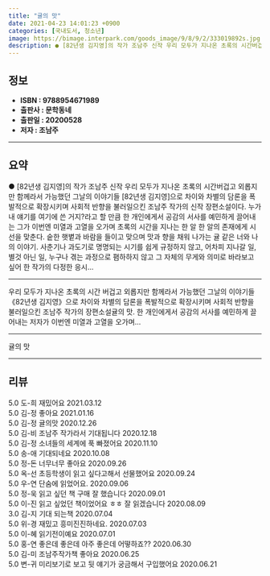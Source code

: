 ```yaml
---
title: "귤의 맛"
date: 2021-04-23 14:01:23 +0900
categories: [국내도서, 청소년]
image: https://bimage.interpark.com/goods_image/9/8/9/2/333019892s.jpg
description: ● [82년생 김지영]의 작가 조남주 신작 우리 모두가 지나온 초록의 시간버겁고 외롭지만 함께라서 가능했던 그날의 이야기들 [82년생 김지영]으로 차이와 차별의 담론을 폭발적으로 확장시키며 사회적 반향을 불러일으킨 조남주 작가의 신작 장편소설이다. 누가 내 얘기를 여기에 쓴 거지?라고
---
```


## **정보**

- **ISBN : 9788954671989**
- **출판사 : 문학동네**
- **출판일 : 20200528**
- **저자 : 조남주**

------



## **요약**

●  [82년생 김지영]의 작가 조남주 신작 우리 모두가 지나온 초록의 시간버겁고 외롭지만 함께라서 가능했던 그날의 이야기들 [82년생 김지영]으로 차이와 차별의 담론을 폭발적으로 확장시키며 사회적 반향을 불러일으킨 조남주 작가의 신작 장편소설이다. 누가 내 얘기를 여기에 쓴 거지?라고 할 만큼 한 개인에게서 공감의 서사를 예민하게 끌어내는 그가 이번엔 미열과 고열을 오가며 초록의 시간을 지나는 한 알 한 알의 존재에게 시선을 맞춘다. 숱한 햇볕과 바람을 들이고 맞으며 맛과 향을 채워 나가는 귤 같은 너와 나의 이야기. 사춘기나 과도기로 명명되는 시기를 쉽게 규정하지 않고, 어차피 지나갈 일, 별것 아닌 일, 누구나 겪는 과정으로 폄하하지 않고 그 자체의 무게와 의미로 바라보고 싶어 한 작가의 다정한 응시...

------

우리 모두가 지나온 초록의 시간
버겁고 외롭지만 함께라서 가능했던 그날의 이야기들《82년생 김지영》으로 차이와 차별의 담론을 폭발적으로 확장시키며 사회적 반향을 불러일으킨 조남주 작가의 장편소설귤의 맛.  한 개인에게서 공감의 서사를 예민하게 끌어내는 저자가 이번엔 미열과 고열을 오가며... 

------


귤의 맛 

------


## **리뷰** 

5.0 도-희 재밌어요 2021.03.12 <br/>5.0 김-정 좋아요 2021.01.16 <br/>5.0 김-정 귤의맛 2020.12.26 <br/>5.0 김-비 조남주 작가라서 기대됩니다 2020.12.18 <br/>5.0 김-정 소녀들의 세계에  푹 빠졌어요 2020.11.10 <br/>5.0 송-애 기대되네요  2020.10.08 <br/>5.0 정-돈 너무너무 좋아요 2020.09.26 <br/>5.0 옥-선 초등학생이 읽고 싶다고해서 선물했어요 2020.09.24 <br/>5.0 우-연 단숨에 읽었어요. 2020.09.06 <br/>5.0 정-욱 읽고 싶던 책 구매 잘 했습니다 2020.09.01 <br/>5.0 이-진 읽고 싶었던 책이었어요 ㅎㅎ 잘 읽겠습니다 2020.08.09 <br/>3.0 김-지 기대 되는책 2020.07.04 <br/>5.0 위-경 재밌고 흥미진진하네요. 2020.07.03 <br/>5.0 이-혜 읽기전이예요  2020.07.01 <br/>5.0 홍-연 좋은데 좋은데 아주 좋은데 어떻하죠?? 2020.06.30 <br/>5.0 김-미 조남주작가책 좋아요 2020.06.25 <br/>5.0 변-귀 미리보기로 보고 뒷 얘기가 궁금해서 구입했어요 2020.06.21 <br/>